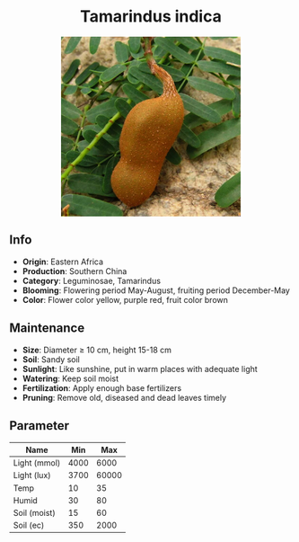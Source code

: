 <h1 align='center'>Tamarindus indica</h1>
<p align="center">
    <img 
        align='center'
        width='320'
        src="../images/tamarindus indica.png" 
        alt='Tamarindus indica' />
</p>

## Info

 - **Origin**: Eastern Africa
 - **Production**: Southern China
 - **Category**: Leguminosae, Tamarindus
 - **Blooming**: Flowering period May-August, fruiting period December-May
 - **Color**: Flower color yellow, purple red, fruit color brown

## Maintenance

 - **Size**: Diameter ≥ 10 cm, height 15-18 cm
 - **Soil**: Sandy soil
 - **Sunlight**: Like sunshine, put in warm places with adequate light
 - **Watering**: Keep soil moist
 - **Fertilization**: Apply enough base fertilizers
 - **Pruning**: Remove old, diseased and dead leaves timely

## Parameter

| Name         | Min  | Max   |
|--------------|------|-------|
| Light (mmol) | 4000 | 6000  |
| Light (lux)  | 3700 | 60000 |
| Temp         | 10    | 35    |
| Humid        | 30   | 80    |
| Soil (moist) | 15   | 60    |
| Soil (ec)    | 350  | 2000  |